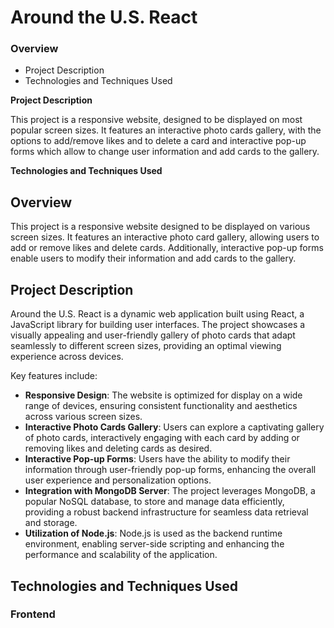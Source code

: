 # Around the U.S. React

### Overview

- Project Description
- Technologies and Techniques Used

**Project Description**

This project is a responsive website, designed to be displayed on most popular screen sizes. It features an interactive photo cards gallery, with the options to add/remove likes and to delete a card and interactive pop-up forms which allow to change user information and add cards to the gallery.

**Technologies and Techniques Used**

## Overview

This project is a responsive website designed to be displayed on various screen sizes. It features an interactive photo card gallery, allowing users to add or remove likes and delete cards. Additionally, interactive pop-up forms enable users to modify their information and add cards to the gallery.

## Project Description

Around the U.S. React is a dynamic web application built using React, a JavaScript library for building user interfaces. The project showcases a visually appealing and user-friendly gallery of photo cards that adapt seamlessly to different screen sizes, providing an optimal viewing experience across devices.

Key features include:

- **Responsive Design**: The website is optimized for display on a wide range of devices, ensuring consistent functionality and aesthetics across various screen sizes.
- **Interactive Photo Cards Gallery**: Users can explore a captivating gallery of photo cards, interactively engaging with each card by adding or removing likes and deleting cards as desired.
- **Interactive Pop-up Forms**: Users have the ability to modify their information through user-friendly pop-up forms, enhancing the overall user experience and personalization options.
- **Integration with MongoDB Server**: The project leverages MongoDB, a popular NoSQL database, to store and manage data efficiently, providing a robust backend infrastructure for seamless data retrieval and storage.
- **Utilization of Node.js**: Node.js is used as the backend runtime environment, enabling server-side scripting and enhancing the performance and scalability of the application.

## Technologies and Techniques Used

### Frontend
